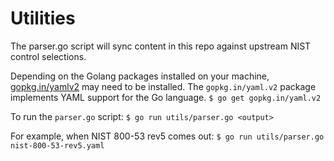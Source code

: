# Utilities

The parser.go script will sync content in this repo against upstream NIST control
selections.

Depending on the Golang packages installed on your machine, [gopkg.in/yamlv2](https://gopkg.in/yaml.v2) may need to be installed. The ``gopkg.in/yaml.v2`` package implements YAML support for the Go language.
``
$ go get gopkg.in/yaml.v2
``

To run the ``parser.go`` script:
``
$ go run utils/parser.go <output>
``

For example, when NIST 800-53 rev5 comes out:
``
$ go run utils/parser.go nist-800-53-rev5.yaml
``
